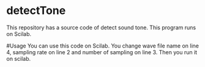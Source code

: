 # detectTone
  This repository has a source code of detect sound tone. This program runs on Scilab.

#Usage
  You can use this code on Scilab.
  You change wave file name on line 4, sampling rate on line 2 and number of sampling on line 3.
  Then you run it on scilab.

